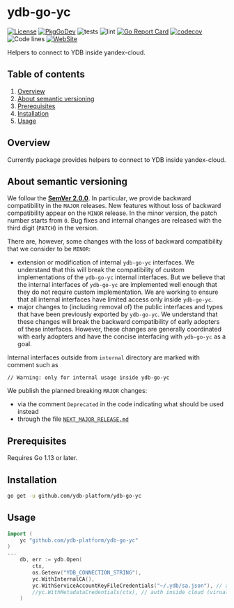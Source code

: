# ydb-go-yc

[![License](https://img.shields.io/badge/License-Apache%202.0-blue.svg)](https://github.com/ydb-platform/ydb/blob/main/LICENSE)
[![PkgGoDev](https://pkg.go.dev/badge/github.com/ydb-platform/ydb-go-yc)](https://pkg.go.dev/github.com/ydb-platform/ydb-go-yc)
![tests](https://github.com/ydb-platform/ydb-go-yc/workflows/tests/badge.svg?branch=master)
![lint](https://github.com/ydb-platform/ydb-go-yc/workflows/lint/badge.svg?branch=master)
[![Go Report Card](https://goreportcard.com/badge/github.com/ydb-platform/ydb-go-yc)](https://goreportcard.com/report/github.com/ydb-platform/ydb-go-yc)
[![codecov](https://codecov.io/gh/ydb-platform/ydb-go-yc/badge.svg?precision=2)](https://app.codecov.io/gh/ydb-platform/ydb-go-yc)
![Code lines](https://sloc.xyz/github/ydb-platform/ydb-go-yc/?category=code)
[![WebSite](https://img.shields.io/badge/website-ydb.tech-blue.svg)](https://ydb.tech)

Helpers to connect to YDB inside yandex-cloud.

## Table of contents
1. [Overview](#Overview)
2. [About semantic versioning](#SemVer)
3. [Prerequisites](#Prerequisites)
4. [Installation](#Install)
5. [Usage](#Usage)

## Overview <a name="Overview"></a>

Currently package provides helpers to connect to YDB inside yandex-cloud.

## About semantic versioning <a name="SemVer"></a>

We follow the **[SemVer 2.0.0](https://semver.org)**. In particular, we provide backward compatibility in the `MAJOR` releases. New features without loss of backward compatibility appear on the `MINOR` release. In the minor version, the patch number starts from `0`. Bug fixes and internal changes are released with the third digit (`PATCH`) in the version.

There are, however, some changes with the loss of backward compatibility that we consider to be `MINOR`:
* extension or modification of internal `ydb-go-yc` interfaces. We understand that this will break the compatibility of custom implementations of the `ydb-go-yc` internal interfaces. But we believe that the internal interfaces of `ydb-go-yc` are implemented well enough that they do not require custom implementation. We are working to ensure that all internal interfaces have limited access only inside `ydb-go-yc`.
* major changes to (including removal of) the public interfaces and types that have been previously exported by `ydb-go-yc`. We understand that these changes will break the backward compatibility of early adopters of these interfaces. However, these changes are generally coordinated with early adopters and have the concise interfacing with `ydb-go-yc` as a goal.

Internal interfaces outside from `internal` directory are marked with comment such as
```
// Warning: only for internal usage inside ydb-go-yc
```

We publish the planned breaking `MAJOR` changes:
* via the comment `Deprecated` in the code indicating what should be used instead
* through the file [`NEXT_MAJOR_RELEASE.md`](#NEXT_MAJOR_RELEASE.md)

## Prerequisites <a name="Prerequisites"></a>

Requires Go 1.13 or later.

## Installation <a name="Installation"></a>

```bash
go get -u github.com/ydb-platform/ydb-go-yc
```

## Usage <a name="Usage"></a>

```go
import (
    yc "github.com/ydb-platform/ydb-go-yc"
)
...
    db, err := ydb.Open(
        ctx,
        os.Getenv("YDB_CONNECTION_STRING"),
        yc.WithInternalCA(),
        yc.WithServiceAccountKeyFileCredentials("~/.ydb/sa.json"), // auth from service account key file
        //yc.WithMetadataCredentials(ctx), // auth inside cloud (virual machine or yandex function)
    )
    
```
